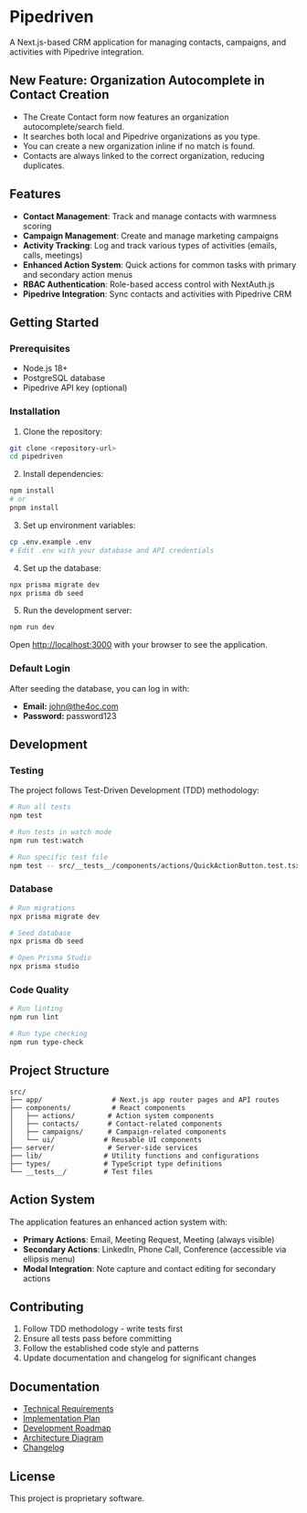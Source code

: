 # Pipedriven

A Next.js-based CRM application for managing contacts, campaigns, and activities with Pipedrive integration.

## New Feature: Organization Autocomplete in Contact Creation

- The Create Contact form now features an organization autocomplete/search field.
- It searches both local and Pipedrive organizations as you type.
- You can create a new organization inline if no match is found.
- Contacts are always linked to the correct organization, reducing duplicates.

## Features

- **Contact Management**: Track and manage contacts with warmness scoring
- **Campaign Management**: Create and manage marketing campaigns
- **Activity Tracking**: Log and track various types of activities (emails, calls, meetings)
- **Enhanced Action System**: Quick actions for common tasks with primary and secondary action menus
- **RBAC Authentication**: Role-based access control with NextAuth.js
- **Pipedrive Integration**: Sync contacts and activities with Pipedrive CRM

## Getting Started

### Prerequisites

- Node.js 18+ 
- PostgreSQL database
- Pipedrive API key (optional)

### Installation

1. Clone the repository:
```bash
git clone <repository-url>
cd pipedriven
```

2. Install dependencies:
```bash
npm install
# or
pnpm install
```

3. Set up environment variables:
```bash
cp .env.example .env
# Edit .env with your database and API credentials
```

4. Set up the database:
```bash
npx prisma migrate dev
npx prisma db seed
```

5. Run the development server:
```bash
npm run dev
```

Open [http://localhost:3000](http://localhost:3000) with your browser to see the application.

### Default Login

After seeding the database, you can log in with:
- **Email:** john@the4oc.com
- **Password:** password123

## Development

### Testing

The project follows Test-Driven Development (TDD) methodology:

```bash
# Run all tests
npm test

# Run tests in watch mode
npm run test:watch

# Run specific test file
npm test -- src/__tests__/components/actions/QuickActionButton.test.tsx
```

### Database

```bash
# Run migrations
npx prisma migrate dev

# Seed database
npx prisma db seed

# Open Prisma Studio
npx prisma studio
```

### Code Quality

```bash
# Run linting
npm run lint

# Run type checking
npm run type-check
```

## Project Structure

```
src/
├── app/                 # Next.js app router pages and API routes
├── components/          # React components
│   ├── actions/        # Action system components
│   ├── contacts/       # Contact-related components
│   ├── campaigns/      # Campaign-related components
│   └── ui/            # Reusable UI components
├── server/             # Server-side services
├── lib/               # Utility functions and configurations
├── types/             # TypeScript type definitions
└── __tests__/         # Test files
```

## Action System

The application features an enhanced action system with:

- **Primary Actions**: Email, Meeting Request, Meeting (always visible)
- **Secondary Actions**: LinkedIn, Phone Call, Conference (accessible via ellipsis menu)
- **Modal Integration**: Note capture and contact editing for secondary actions

## Contributing

1. Follow TDD methodology - write tests first
2. Ensure all tests pass before committing
3. Follow the established code style and patterns
4. Update documentation and changelog for significant changes

## Documentation

- [Technical Requirements](./docs/technical-requirements.md)
- [Implementation Plan](./docs/implementation-plan.md)
- [Development Roadmap](./docs/development-roadmap.md)
- [Architecture Diagram](./docs/architecture-diagram.md)
- [Changelog](./CHANGELOG.md)

## License

This project is proprietary software.
